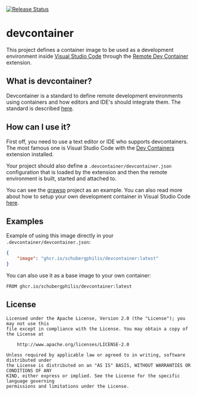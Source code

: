 [![Release Status](https://github.com/schubergphilis/devcontainer/actions/workflows/pipeline.yml/badge.svg)](https://github.com/schubergphilis/devcontainer/actions/workflows/pipeline.yml)

# devcontainer

This project defines a container image to be used as a development environment
inside [Visual Studio Code](https://code.visualstudio.com/) through the
[Remote Dev Container](https://marketplace.visualstudio.com/items?itemName=ms-vscode-remote.remote-containers) extension.

## What is devcontainer?

Devcontainer is a standard to define remote development environments using
containers and how editors and IDE's should integrate them. The standard is
described [here](https://containers.dev/).

## How can I use it?

First off, you need to use a text editor or IDE who supports devcontainers. The
most famous one is Visual Studio Code with the [Dev Containers](https://marketplace.visualstudio.com/items?itemName=ms-vscode-remote.remote-containers)
extension installed.

Your project should also define a `.devcontainer/devcontainer.json`
configuration that is loaded by the extension and then the remote environment
is built, started and attached to.

You can see the [grawsp](https://github.com/schubergphilis/grawsp/tree/main/.devcontainer)
project as an example. You can also read more about how to setup your own
development container in Visual Studio Code [here](https://code.visualstudio.com/docs/devcontainers/containers).

## Examples

Example of using this image directly in your `.devcontainer/devcontainer.json`:

```json
{
    "image": "ghcr.io/schubergphilis/devcontainer:latest"
}
```

You can also use it as a base image to your own container:

```
FROM ghcr.io/schubergphilis/devcontainer:latest
```

## License

```text
Licensed under the Apache License, Version 2.0 (the "License"); you may not use this
file except in compliance with the License. You may obtain a copy of the License at

    http://www.apache.org/licenses/LICENSE-2.0

Unless required by applicable law or agreed to in writing, software distributed under
the License is distributed on an "AS IS" BASIS, WITHOUT WARRANTIES OR CONDITIONS OF ANY
KIND, either express or implied. See the License for the specific language governing
permissions and limitations under the License.
```
